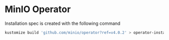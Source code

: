 # MinIO Operator

Installation spec is created with the following command

```bash
kustomize build 'github.com/minio/operator?ref=v4.0.2' > operator-install/minio-operator-install.yaml
```
